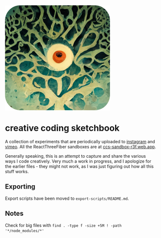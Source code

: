 ![Creative Coding Sketchbook](icon.png)
# creative coding sketchbook

A collection of experiments that are periodically uploaded to [instagram](http://instagram.com/natelaffanio) and [vimeo](http://vimeo.com/natelaffanio).  All the ReactThreeFiber sandboxes are at [ccs-sandbox-r3f.web.app](https://ccs-sandbox-r3f.web.app).

Generally speaking, this is an attempt to capture and share the various ways I code creatively. Very much a work in progress, and I apologize for the earlier files - they might not work, as I was just figuring out how all this stuff works.


## Exporting

Export scripts have been moved to `export-scripts/README.md`.

## Notes

Check for big files with `find . -type f -size +5M ! -path '*/node_modules/*'`